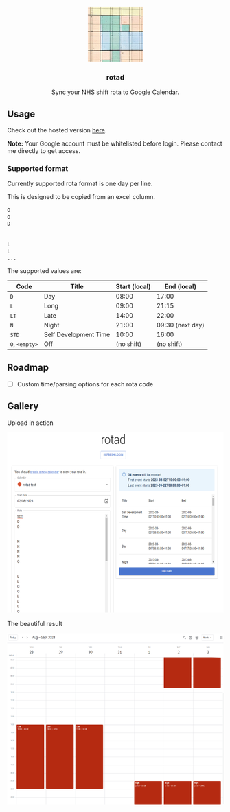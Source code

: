<p align="center">
  <img src="./img/rotad_logo_128.png" width="128px" height="128px">
  
  <h3 align="center">rotad</h3>

  <p align="center">
    Sync your NHS shift rota to Google Calendar.
  </p>
</p>

## Usage

Check out the hosted version [here](https://tommilligan.github.io/rotad/).

**Note:** Your Google account must be whitelisted before login. Please contact me directly to get access.

### Supported format

Currently supported rota format is one day per line.

This is designed to be copied from an excel column.

```
O
O
D


L
L
...
```

The supported values are:

| Code           | Title                 | Start (local) | End (local)      |
| -------------- | --------------------- | ------------- | ---------------- |
| `D`            | Day                   | 08:00         | 17:00            |
| `L`            | Long                  | 09:00         | 21:15            |
| `LT`           | Late                  | 14:00         | 22:00            |
| `N`            | Night                 | 21:00         | 09:30 (next day) |
| `STD`          | Self Development Time | 10:00         | 16:00            |
| `O`, `<empty>` | Off                   | (no shift)    | (no shift)       |

## Roadmap

- [ ] Custom time/parsing options for each rota code

## Gallery

Upload in action

<img src="./img/rotad_upload.png" width="600px" height="420px">

The beautiful result

<img src="./img/rotad_gcal.png" width="600px" height="400px">
